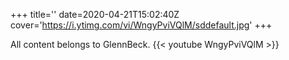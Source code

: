 +++
title=''
date=2020-04-21T15:02:40Z
cover='https://i.ytimg.com/vi/WngyPviVQlM/sddefault.jpg'
+++

All content belongs to GlennBeck.
{{< youtube WngyPviVQlM >}}

